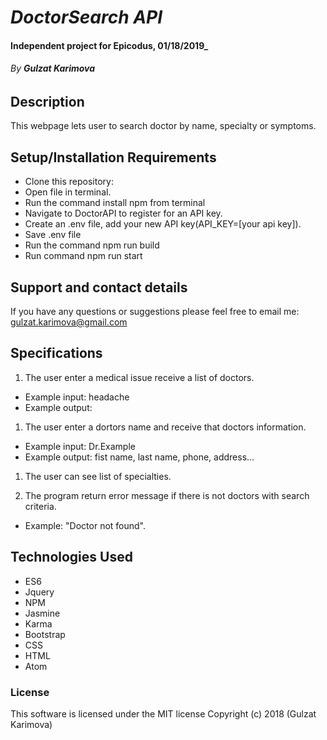 # _DoctorSearch API_

#### Independent project for Epicodus, 01/18/2019_

###### By _**Gulzat Karimova**_

## Description

  This webpage lets user to search doctor by name, specialty or symptoms.

## Setup/Installation Requirements

* Clone this repository:
* Open file in terminal.
* Run the command install npm from terminal
* Navigate to DoctorAPI to register for an API key.
* Create an .env file, add your new API key(API_KEY=[your api key]).
* Save .env file
* Run the command npm run build
* Run command npm run start


## Support and contact details
  If you have any questions or suggestions please feel free to email me: gulzat.karimova@gmail.com

## Specifications
1. The user enter a medical issue receive a list of doctors.
  * Example input: headache
  * Example output:
1. The user enter a dortors name and receive that doctors information.
  * Example input: Dr.Example
  * Example output: fist name, last name, phone, address...
1. The user can see list of specialties.

4. The program return error message if there is not doctors with search criteria.
 * Example: "Doctor not found".

## Technologies Used

* ES6
* Jquery
* NPM
* Jasmine
* Karma
* Bootstrap
* CSS
* HTML
* Atom

### License
  This software is licensed under the MIT license Copyright (c) 2018 (Gulzat Karimova)
